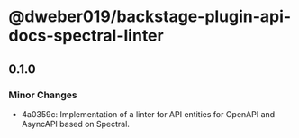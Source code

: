 # @dweber019/backstage-plugin-api-docs-spectral-linter

## 0.1.0

### Minor Changes

- 4a0359c: Implementation of a linter for API entities for OpenAPI and AsyncAPI based on Spectral.
